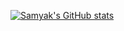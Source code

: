 [![Samyak's GitHub stats](https://github-readme-stats.vercel.app/api?username=samyakOO7&show_icons=true&bg_color=AEB6BF,D6DBDF,EBEDEF&text_color=E74C3C&title_color=2E4053)](https://github.com/samyakOO7/github-readme-stats)
